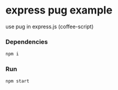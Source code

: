 # express pug example
use pug in express.js (coffee-script)

### Dependencies
```bash
npm i
```
### Run
```bash
npm start
```

